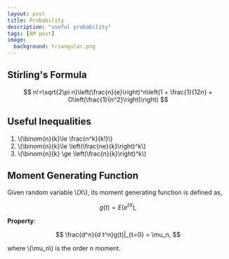 ```yaml
---
layout: post
title: Probability
description: "useful probability"
tags: [AM post]
image:
  background: triangular.png
---
```


## Stirling's Formula

$$
n!=\sqrt{2\pi n}\left(\frac{n}{e}\right)^n\left(1 + \frac{1}{12n} + O\left(\frac{1}{n^2}\right)\right)
$$

## Useful Inequalities

1. \\(\binom{n}{k}\le \frac{n^k}{k!}\\)
2. \\(\binom{n}{k}\le \left(\frac{ne}{k}\right)^k\\)
3. \\(\binom{n}{k} \ge \left(\frac{n}{k}\right)^k\\)

## Moment Generating Function

Given random variable \\(X\\), its moment generating function is defined as,

$$
g(t) = E(e^{tX}),
$$

**Property**: 

$$
\frac{d^n}{d t^n}g(t)|_{t=0} = \mu_n,
$$

where \\(\mu_n\\) is the order n moment.
  


